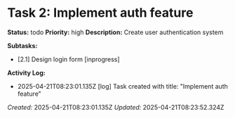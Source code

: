 # Task 2: Implement auth feature

**Status:** todo
**Priority:** high
**Description:**
Create user authentication system

**Subtasks:**
*   [2.1] Design login form [inprogress]

**Activity Log:**
* 2025-04-21T08:23:01.135Z [log] Task created with title: "Implement auth feature"

*Created:* 2025-04-21T08:23:01.135Z
*Updated:* 2025-04-21T08:23:52.324Z
